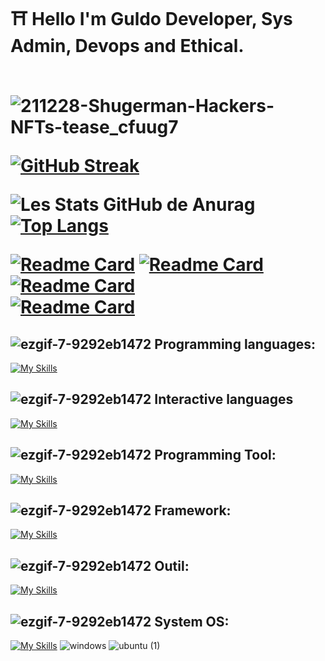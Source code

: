 


  <h1> ⛩️ Hello I'm Guldo Developer, Sys Admin, Devops and Ethical.<br></br>

  

![211228-Shugerman-Hackers-NFTs-tease_cfuug7](https://github.com/Guldo77/Guldo77/assets/98873011/681a99cb-df8b-4826-aeb3-4c8fdb6f1d23)









[![GitHub Streak](https://github-readme-streak-stats.herokuapp.com/?user=Guldo77&theme=highcontrast)](https://git.io/streak-stats)

![Les Stats GitHub de Anurag](https://github-readme-stats.vercel.app/api?username=7zog&show_icons=true&theme=chartreuse-dark) 
[![Top Langs](https://github-readme-stats.vercel.app/api/top-langs/?username=Guldo77&layout=compact&theme=ocean_dark)](https://github.com/anuraghazra/github-readme-stats)


[![Readme Card](https://github-readme-stats.vercel.app/api/pin/?username=Guldo77&repo=recount-addonscustom-3.3.5&show_owner=true&theme=midnight-purple)](https://github.com/Guldo77/Recount-AddonsCustom-3.3.5)
[![Readme Card](https://github-readme-stats.vercel.app/api/pin/?username=Guldo77&repo=PriceItem-Addon-BC-1.4.0&show_owner=true&theme=midnight-purple)](https://github.com/Guldo77/PriceItem-Addon-BC-1.4.0)
[![Readme Card](https://github-readme-stats.vercel.app/api/pin/?username=Guldo77&repo=NewUI-Vanilla-1.12&show_owner=true&theme=midnight-purple)](https://github.com/Guldo77/NewUI-Vanilla-1.12)  
[![Readme Card](https://github-readme-stats.vercel.app/api/pin/?username=Guldo77&repo=Cloud-E-Azure&show_owner=true&theme=midnight-purple)](https://github.com/Guldo77/Cloud-E-Azure)


 


## ![ezgif-7-9292eb1472](https://user-images.githubusercontent.com/98873011/152515601-a53bb16a-3285-4a2b-a47e-64a9f978c4de.gif) **Programming languages:**

[
![My Skills](https://skillicons.dev/icons?i=js,html,css,lua,c,cs,perl,mysql,postgresql,v,net,python)](https://skillicons.dev)

## ![ezgif-7-9292eb1472](https://user-images.githubusercontent.com/98873011/152515601-a53bb16a-3285-4a2b-a47e-64a9f978c4de.gif) **Interactive languages**

[![My Skills](https://skillicons.dev/icons?i=bash,vim,powershell)](https://skillicons.dev)



## ![ezgif-7-9292eb1472](https://user-images.githubusercontent.com/98873011/152515601-a53bb16a-3285-4a2b-a47e-64a9f978c4de.gif) **Programming Tool:**

[![My Skills](https://skillicons.dev/icons?i=vscode,visualstudio,atom,idea)](https://skillicons.dev)

## ![ezgif-7-9292eb1472](https://user-images.githubusercontent.com/98873011/152515601-a53bb16a-3285-4a2b-a47e-64a9f978c4de.gif) **Framework:**

[![My Skills](https://skillicons.dev/icons?i=sass,bootstrap,pytorch,nodejs,tailwind)](https://skillicons.dev)



## ![ezgif-7-9292eb1472](https://user-images.githubusercontent.com/98873011/152515601-a53bb16a-3285-4a2b-a47e-64a9f978c4de.gif) **Outil:**

[![My Skills](https://skillicons.dev/icons?i=sketchup,autocad,azure,ansible,aws,git,gitlab,kubernetes,webpack,mongodb)](https://skillicons.dev)



## ![ezgif-7-9292eb1472](https://user-images.githubusercontent.com/98873011/152515601-a53bb16a-3285-4a2b-a47e-64a9f978c4de.gif) **System OS:**

[![My Skills](https://skillicons.dev/icons?i=linux,docker)](https://skillicons.dev)
![windows](https://user-images.githubusercontent.com/98873011/188277031-00f04308-4b06-4dba-b27e-0eaab18f6da2.png)
![ubuntu (1)](https://user-images.githubusercontent.com/98873011/188277620-7e78bc99-491c-4eda-8d56-6c4f0a8f801b.png)
